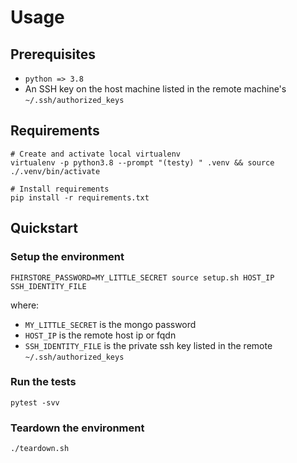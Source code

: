 # Usage

## Prerequisites

- `python => 3.8`
- An SSH key on the host machine listed in the remote machine's `~/.ssh/authorized_keys`

## Requirements

    # Create and activate local virtualenv    
    virtualenv -p python3.8 --prompt "(testy) " .venv && source ./.venv/bin/activate

    # Install requirements
    pip install -r requirements.txt

## Quickstart

### Setup the environment

    FHIRSTORE_PASSWORD=MY_LITTLE_SECRET source setup.sh HOST_IP SSH_IDENTITY_FILE

where:

* `MY_LITTLE_SECRET` is the mongo password
* `HOST_IP` is the remote host ip or fqdn
* `SSH_IDENTITY_FILE` is the private ssh key listed in the remote `~/.ssh/authorized_keys`

### Run the tests

    pytest -svv

### Teardown the environment

    ./teardown.sh
